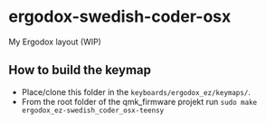 # ergodox-swedish-coder-osx
My Ergodox layout (WIP)

## How to build the keymap
* Place/clone this folder in the `keyboards/ergodox_ez/keymaps/`.
* From the root folder of the qmk_firmware projekt run `sudo make ergodox_ez-swedish_coder_osx-teensy`
